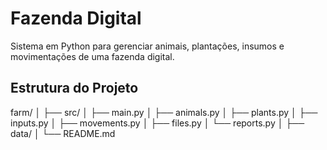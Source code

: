 # Fazenda Digital

Sistema em Python para gerenciar animais, plantações, insumos e movimentações de uma fazenda digital.

## Estrutura do Projeto


farm/
│
├── src/
│   ├── main.py
│   ├── animals.py
│   ├── plants.py
│   ├── inputs.py
│   ├── movements.py
│   ├── files.py
│   └── reports.py
│
├── data/
│
└── README.md
